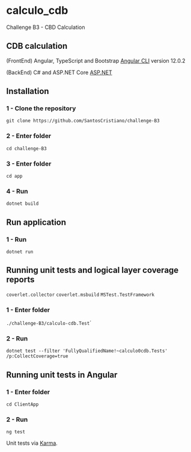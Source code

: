 # calculo_cdb

Challenge B3 - CBD Calculation

## CDB calculation

(FrontEnd) Angular, TypeScript and Bootstrap [Angular CLI](https://github.com/angular/angular-cli) version 12.0.2

(BackEnd) C# and ASP.NET Core [ASP.NET](https://dotnet.microsoft.com/en-us/apps/aspnet)

## Installation

### 1 - Clone the repository 

``` git clone https://github.com/SantosCristiano/challenge-B3 ```

### 2 - Enter folder 

``` cd challenge-B3 ```

### 3 - Enter folder 

``` cd app ```

### 4 - Run 

``` dotnet build ```

## Run application

### 1 - Run

``` dotnet run ```

## Running unit tests and logical layer coverage reports 

``` coverlet.collector ```
``` coverlet.msbuild ```
``` MSTest.TestFramework ```

### 1 - Enter folder 

``` ./challenge-B3/calculo-cdb.Test ```´

### 2 - Run

``` dotnet test --filter 'FullyQualifiedName!~calculo0cdb.Tests' /p:CollectCoverage=true ```

## Running unit tests in Angular

### 1 - Enter folder 

``` cd ClientApp ```

### 2 - Run

``` ng test ```

 Unit tests via [Karma](https://karma-runner.github.io).
